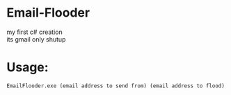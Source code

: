 # Email-Flooder
my first c# creation <br>
its gmail only shutup

<h1>Usage:</h1>

`EmailFlooder.exe (email address to send from) (email address to flood)`
